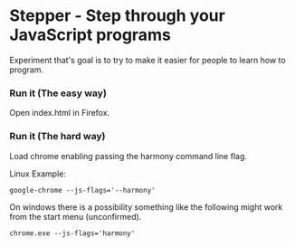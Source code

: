 Stepper - Step through your JavaScript programs
===============================================

Experiment that's goal is to try to make it easier for people to learn how to program.

### Run it (The easy way)

Open index.html in Firefox.

### Run it (The hard way)

Load chrome enabling passing the harmony command line flag.

Linux Example:

```shell
google-chrome --js-flags='--harmony'
```

On windows there is a possibility something like the following might work from the start menu (unconfirmed).

```
chrome.exe --js-flags='harmony'
```
